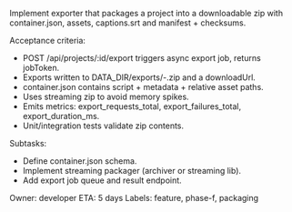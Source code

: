 Implement exporter that packages a project into a downloadable zip with container.json, assets, captions.srt and manifest + checksums.

Acceptance criteria:
- POST /api/projects/:id/export triggers async export job, returns jobToken.
- Exports written to DATA_DIR/exports/<project>-<timestamp>.zip and a downloadUrl.
- container.json contains script + metadata + relative asset paths.
- Uses streaming zip to avoid memory spikes.
- Emits metrics: export_requests_total, export_failures_total, export_duration_ms.
- Unit/integration tests validate zip contents.

Subtasks:
- Define container.json schema.
- Implement streaming packager (archiver or streaming lib).
- Add export job queue and result endpoint.

Owner: developer
ETA: 5 days
Labels: feature, phase-f, packaging